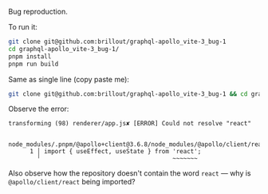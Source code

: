 Bug reproduction.

To run it:

```bash
git clone git@github.com:brillout/graphql-apollo_vite-3_bug-1
cd graphql-apollo_vite-3_bug-1/
pnpm install
pnpm run build
```

Same as single line (copy paste me):

```bash
git clone git@github.com:brillout/graphql-apollo_vite-3_bug-1 && cd graphql-apollo_vite-3_bug-1/ && pnpm install && pnpm run build
```

Observe the error:

```
transforming (98) renderer/app.js✘ [ERROR] Could not resolve "react"

    node_modules/.pnpm/@apollo+client@3.6.8/node_modules/@apollo/client/react/hooks/useReactiveVar.js:1:36:
      1 │ import { useEffect, useState } from 'react';
        ╵                                     ~~~~~~~
```

Also observe how the repository doesn't contain the word `react` &mdash; why is `@apollo/client/react` being imported?
